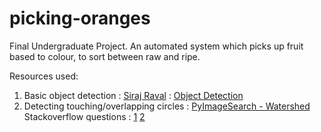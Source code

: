 # picking-oranges
Final Undergraduate Project. An automated system which picks up fruit based to colour, to sort between raw and ripe.

Resources used:

1. Basic object detection : [Siraj Raval](https://www.youtube.com/channel/UCWN3xxRkmTPmbKwht9FuE5A) : [Object Detection](https://youtu.be/OnWIYI6-4Ss)
2. Detecting touching/overlapping circles : [PyImageSearch - Watershed](http://www.pyimagesearch.com/2015/11/02/watershed-opencv/) Stackoverflow questions : [1](http://stackoverflow.com/questions/26932891/detect-touching-overlapping-circles-ellipses-with-opencv-and-python) [2](http://stackoverflow.com/questions/25667053/find-overlapping-complex-circles-with-opencv)
